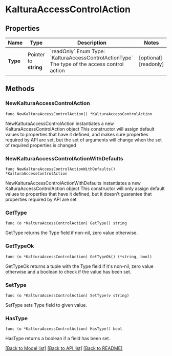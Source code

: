 # KalturaAccessControlAction

## Properties

Name | Type | Description | Notes
------------ | ------------- | ------------- | -------------
**Type** | Pointer to **string** | &#x60;readOnly&#x60;  Enum Type: &#x60;KalturaAccessControlActionType&#x60;  The type of the access control action | [optional] [readonly] 

## Methods

### NewKalturaAccessControlAction

`func NewKalturaAccessControlAction() *KalturaAccessControlAction`

NewKalturaAccessControlAction instantiates a new KalturaAccessControlAction object
This constructor will assign default values to properties that have it defined,
and makes sure properties required by API are set, but the set of arguments
will change when the set of required properties is changed

### NewKalturaAccessControlActionWithDefaults

`func NewKalturaAccessControlActionWithDefaults() *KalturaAccessControlAction`

NewKalturaAccessControlActionWithDefaults instantiates a new KalturaAccessControlAction object
This constructor will only assign default values to properties that have it defined,
but it doesn't guarantee that properties required by API are set

### GetType

`func (o *KalturaAccessControlAction) GetType() string`

GetType returns the Type field if non-nil, zero value otherwise.

### GetTypeOk

`func (o *KalturaAccessControlAction) GetTypeOk() (*string, bool)`

GetTypeOk returns a tuple with the Type field if it's non-nil, zero value otherwise
and a boolean to check if the value has been set.

### SetType

`func (o *KalturaAccessControlAction) SetType(v string)`

SetType sets Type field to given value.

### HasType

`func (o *KalturaAccessControlAction) HasType() bool`

HasType returns a boolean if a field has been set.


[[Back to Model list]](../README.md#documentation-for-models) [[Back to API list]](../README.md#documentation-for-api-endpoints) [[Back to README]](../README.md)


